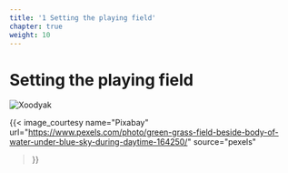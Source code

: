 ```yaml
---
title: '1 Setting the playing field'
chapter: true
weight: 10
---
```


# Setting the playing field

![Xoodyak](/img/10/pexels-pixabay-164250.jpg)

{{< image_courtesy 
  name="Pixabay"
  url="https://www.pexels.com/photo/green-grass-field-beside-body-of-water-under-blue-sky-during-daytime-164250/"
  source="pexels"
  >}}
